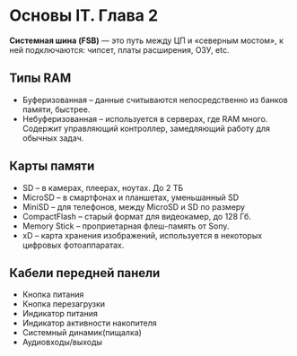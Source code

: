 # Основы IT. Глава 2


**Системная шина (FSB)** — это путь между ЦП и «северным мостом», к ней подключаются: чипсет, платы расширения, ОЗУ, etc.


## Типы RAM
* Буферизованная – данные считываются непосредственно из банков памяти, быстрее.
* Небуферизованная – используется в серверах, где RAM много. Содержит управляющий контроллер, замедляющий работу для обычных задач.


## Карты памяти
* SD – в камерах, плеерах, ноутах. До 2 ТБ
* MicroSD – в смартфонах и планшетах, уменьшанный SD
* MiniSD – для телефонов, между MicroSD и SD по размеру
* CompactFlash – старый формат для видеокамер, до 128 Гб.
* Memory Stick – проприетарная флеш-память от Sony.
* xD – карта хранения изображений, используется в некоторых цифровых фотоаппаратах.


## Кабели передней панели
* Кнопка питания
* Кнопка перезагрузки
* Индикатор питания
* Индикатор активности накопителя
* Системный динамик(пищалка)
* Аудиовходы/выходы


